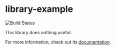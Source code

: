 library-example
===============


[![Build Status](https://travis-ci.com/Obarros/library-example.svg?branch=master)](https://travis-ci.com/Obarros/library-example)


This library does nothing useful.

For more information, check out its [documentation](http://scalacenter.github.io/library-example).

